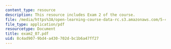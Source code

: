 ```yaml
---
content_type: resource
description: This resource includes Exam 2 of the course.
file: /media/https%3A/open-learning-course-data-rc.s3.amazonaws.com/5-43-advanced-organic-chemistry-spring-2007/8c4ad9079bd4a430702dbc1b6a47ff27_exam2_07.pdf
file_type: application/pdf
resourcetype: Document
title: exam2_07.pdf
uid: 8c4ad907-9bd4-a430-702d-bc1b6a47ff27
---
```

